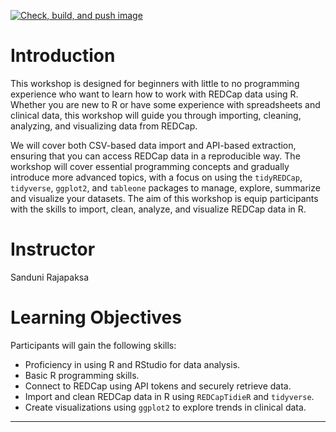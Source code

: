 <!-- badges: start -->
[![Check, build, and push image](https://github.com/PMacDaSci/R4CancerSci/actions/workflows/basic_checks.yaml/badge.svg)](https://github.com/PMacDaSci/R4CancerSci/actions/workflows/basic_checks.yaml)
<!-- badges: end -->

# Introduction

This workshop is designed for beginners with little to no programming experience who want to learn how to work with REDCap data using R. Whether you are new to R or have some experience with spreadsheets and clinical data, this workshop will guide you through importing, cleaning, analyzing, and visualizing data from REDCap.

We will cover both CSV-based data import and API-based extraction, ensuring that you can access REDCap data in a reproducible way. The workshop will cover essential programming concepts and gradually introduce more advanced topics, with a focus on using the `tidyREDCap`, `tidyverse`, `ggplot2`, and `tableone` packages to manage, explore, summarize and visualize your datasets. The aim of this workshop is equip participants with the skills to import, clean, analyze, and visualize REDCap data in R.

# Instructor

Sanduni Rajapaksa

# Learning Objectives

Participants will gain the following skills:

- Proficiency in using R and RStudio for data analysis.
- Basic R programming skills.
- Connect to REDCap using API tokens and securely retrieve data.
- Import and clean REDCap data in R using `REDCapTidieR` and `tidyverse`.
- Create visualizations using `ggplot2` to explore trends in clinical data.

------------------------------------------------------------------------
